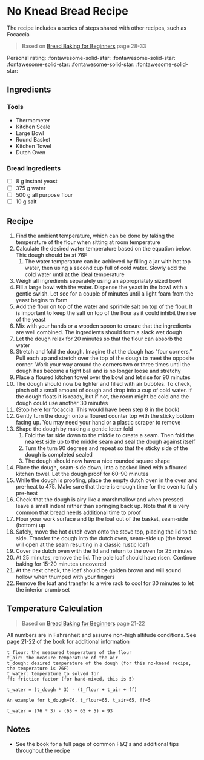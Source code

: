 # No Knead Bread Recipe

The recipe includes a series of steps shared with other recipes, such as Focaccia

> Based on [Bread Baking for Beginners](https://www.alchemybread.com/book) page 28-33

<!-- {cts} rating=5; (User can specify rating on scale of 1-5) -->

Personal rating: :fontawesome-solid-star: :fontawesome-solid-star: :fontawesome-solid-star: :fontawesome-solid-star: :fontawesome-solid-star:

<!-- {cte} -->

<!-- {cts} name_image=None; (User can specify image name) -->

<!-- TODO: Capture image -->

<!-- {cte} -->

## Ingredients

### Tools

- Thermometer
- Kitchen Scale
- Large Bowl
- Round Basket
- Kitchen Towel
- Dutch Oven

### Bread Ingredients

- [ ] 8 g instant yeast
- [ ] 375 g water
- [ ] 500 g all purpose flour
- [ ] 10 g salt

## Recipe

1. Find the ambient temperature, which can be done by taking the temperature of the flour when sitting at room temperature
1. Calculate the desired water temperature based on the equation below. This dough should be at 76F
    1. The water temperature can be achieved by filling a jar with hot top water, then using a second cup full of cold water. Slowly add the cold water until at the ideal temperature
1. Weigh all ingredients separately using an appropriately sized bowl
1. Fill a large bowl with the water. Dispense the yeast in the bowl with a gentle swish. Let see for a couple of minutes until a light foam from the yeast begins to form
1. Add the flour on top of the water and sprinkle salt on top of the flour. It is important to keep the salt on top of the flour as it could inhibit the rise of the yeast
1. Mix with your hands or a wooden spoon to ensure that the ingredients are well combined. The ingredients should form a slack wet dough
1. Let the dough relax for 20 minutes so that the flour can absorb the water
1. Stretch and fold the dough. Imagine that the dough has "four corners." Pull each up and stretch over the top of the dough to meet the opposite corner. Work your way around the corners two or three times until the dough has become a tight ball and is no longer loose and stretchy
1. Place a floured kitchen towel over the bowl and let rise for 90 minutes
1. The dough should now be lighter and filled with air bubbles. To check, pinch off a small amount of dough and drop into a cup of cold water. If the dough floats it is ready, but if not, the room might be cold and the dough could use another 30 minutes
1. (Stop here for focaccia. This would have been step 8 in the book)
1. Gently turn the dough onto a floured counter top with the sticky bottom facing up. You may need your hand or a plastic scraper to remove
1. Shape the dough by making a gentle letter fold
    1. Fold the far side down to the middle to create a seam. Then fold the nearest side up to the middle seam and seal the dough against itself
    1. Turn the turn 90 degrees and repeat so that the sticky side of the dough is completed sealed
    1. The dough should now have a nice rounded square shape
1. Place the dough, seam-side down, into a basked lined with a floured kitchen towel. Let the dough proof for 60-90 minutes
1. While the dough is proofing, place the empty dutch oven in the oven and pre-heat to 475. Make sure that there is enough time for the oven to fully pre-heat
1. Check that the dough is airy like a marshmallow and when pressed leave a small indent rather than springing back up. Note that it is very common that bread needs additional time to proof
1. Flour your work surface and tip the loaf out of the basket, seam-side (bottom) up
1. Safely, move the hot dutch oven onto the stove top, placing the lid to the side. Transfer the dough into the dutch oven, seam-side up (the bread will open at the seam resulting in a classic rustic loaf)
1. Cover the dutch oven with the lid and return to the oven for 25 minutes
1. At 25 minutes, remove the lid. The pale loaf should have risen. Continue baking for 15-20 minutes uncovered
1. At the next check, the loaf should be golden brown and will sound hollow when thumped with your fingers
1. Remove the loaf and transfer to a wire rack to cool for 30 minutes to let the interior crumb set

## Temperature Calculation

> Based on [Bread Baking for Beginners](https://www.alchemybread.com/book) page 21-22

All numbers are in Fahrenheit and assume non-high altitude conditions. See page 21-22 of the book for additional information

```text
t_flour: the measured temperature of the flour
t_air: the measure temperature of the air
t_dough: desired temperature of the dough (for this no-knead recipe, the temperature is 76F)
t_water: temperature to solved for
ff: friction factor (for hand-mixed, this is 5)

t_water = (t_dough * 3) - (t_flour + t_air + ff)

An example for t_dough=76, t_flour=65, t_air=65, ff=5

t_water = (76 * 3) - (65 + 65 + 5) = 93
```

## Notes

- See the book for a full page of common F&Q's and additional tips throughout the recipe
